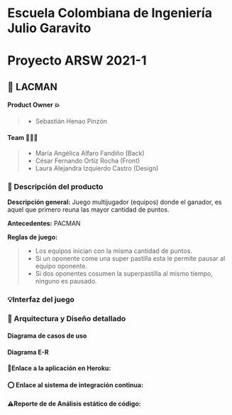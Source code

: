# Escuela Colombiana de Ingeniería Julio Garavito 
# Proyecto ARSW 2021-1

## 📍 LACMAN

#### Product Owner 💥 
>  - Sebastián Henao Pinzón

#### Team 👤👤👤
>  - María Angélica Alfaro Fandiño (Back)
>  - César Fernando Ortiz Rocha (Front)
>  - Laura Alejandra Izquierdo Castro (Design)

### 🔎 Descripción del producto 
**Descripción general:** Juego multijugador (equipos) donde el ganador, es aquel que primero reuna las mayor cantidad de puntos.

**Antecedentes:** PACMAN
  
**Reglas de juego:**
>  - Los equipos inician con la misma cantidad de puntos.
>  - Si un oponente come una super pastilla esta le permite pausar al equipo oponente.
>  - Si dos oponentes cosumen la superpastilla al mismo tiempo,  ninguno es pausado.

### 💡Interfaz del juego

### 📜 Arquitectura y Diseño detallado
#### Diagrama de casos de uso
#### Diagrama E-R
#### 📎Enlace a la aplicación en Heroku:
#### ⭕ Enlace al sistema de integración continua:
#### ⚠️Reporte de de Análisis estático de código:
